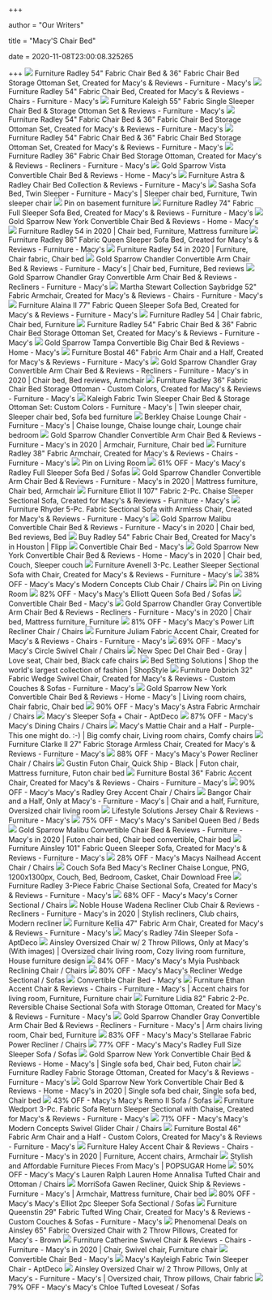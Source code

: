+++
        
author = "Our Writers"
        
title = "Macy'S Chair Bed"
        
date = 2020-11-08T23:00:08.325265
        
+++
[ ![](https://slimages.macys.com/is/image/MCY/products/0/optimized/11720690_fpx.tif?op_sharpen=1&wid=500&hei=613&fit=fit,1&$filtersm$)](https://slimages.macys.com/is/image/MCY/products/0/optimized/11720690_fpx.tif?op_sharpen=1&wid=500&hei=613&fit=fit,1&$filtersm$) Furniture Radley 54" Fabric Chair Bed & 36" Fabric Chair Bed Storage  Ottoman Set, Created for Macy's & Reviews - Furniture - Macy's
[ ![](https://slimages.macys.com/is/image/MCY/products/9/optimized/11132899_fpx.tif)](https://slimages.macys.com/is/image/MCY/products/9/optimized/11132899_fpx.tif) Furniture Radley 54" Fabric Chair Bed, Created for Macy's & Reviews - Chairs  - Furniture - Macy's
[ ![](https://slimages.macys.com/is/image/MCY/products/6/optimized/2182566_fpx.tif?op_sharpen=1&wid=500&hei=613&fit=fit,1&$filtersm$)](https://slimages.macys.com/is/image/MCY/products/6/optimized/2182566_fpx.tif?op_sharpen=1&wid=500&hei=613&fit=fit,1&$filtersm$) Furniture Kaleigh 55" Fabric Single Sleeper Chair Bed & Storage Ottoman Set  & Reviews - Furniture - Macy's
[ ![](https://slimages.macys.com/is/image/MCY/products/3/optimized/11720703_fpx.tif?op_sharpen=1&wid=500&hei=613&fit=fit,1&$filtersm$)](https://slimages.macys.com/is/image/MCY/products/3/optimized/11720703_fpx.tif?op_sharpen=1&wid=500&hei=613&fit=fit,1&$filtersm$) Furniture Radley 54" Fabric Chair Bed & 36" Fabric Chair Bed Storage  Ottoman Set, Created for Macy's & Reviews - Furniture - Macy's
[ ![](https://slimages.macys.com/is/image/MCY/products/4/optimized/11720744_fpx.tif?op_sharpen=1&wid=500&hei=613&fit=fit,1&$filtersm$)](https://slimages.macys.com/is/image/MCY/products/4/optimized/11720744_fpx.tif?op_sharpen=1&wid=500&hei=613&fit=fit,1&$filtersm$) Furniture Radley 54" Fabric Chair Bed & 36" Fabric Chair Bed Storage  Ottoman Set, Created for Macy's & Reviews - Furniture - Macy's
[ ![](https://slimages.macys.com/is/image/MCY/products/5/optimized/10982315_fpx.tif?op_sharpen=1&wid=500&hei=613&fit=fit,1&$filtersm$)](https://slimages.macys.com/is/image/MCY/products/5/optimized/10982315_fpx.tif?op_sharpen=1&wid=500&hei=613&fit=fit,1&$filtersm$) Furniture Radley 36" Fabric Chair Bed Storage Ottoman, Created for Macy's &  Reviews - Recliners - Furniture - Macy's
[ ![](https://slimages.macys.com/is/image/MCY/products/9/optimized/10046679_fpx.tif?op_sharpen=1&wid=500&hei=613&fit=fit,1&$filtersm$)](https://slimages.macys.com/is/image/MCY/products/9/optimized/10046679_fpx.tif?op_sharpen=1&wid=500&hei=613&fit=fit,1&$filtersm$) Gold Sparrow Vista Convertible Chair Bed & Reviews - Home - Macy's
[ ![](https://slimages.macysassets.com/is/image/MCY/products/1/optimized/10982731_fpx.tif?op_sharpen=1&wid=500&hei=613&fit=fit,1&$filtersm$)](https://slimages.macysassets.com/is/image/MCY/products/1/optimized/10982731_fpx.tif?op_sharpen=1&wid=500&hei=613&fit=fit,1&$filtersm$) Furniture Astra & Radley Chair Bed Collection & Reviews - Furniture - Macy's
[ ![](https://i.pinimg.com/originals/e4/18/41/e41841da29c624ac92d07dc0582c104d.jpg)](https://i.pinimg.com/originals/e4/18/41/e41841da29c624ac92d07dc0582c104d.jpg) Sasha Sofa Bed, Twin Sleeper - Furniture - Macy's | Sleeper chair bed,  Furniture, Twin sleeper chair
[ ![](https://i.pinimg.com/originals/f0/fc/84/f0fc84ed58ab02101692b075cfb4ad4e.png)](https://i.pinimg.com/originals/f0/fc/84/f0fc84ed58ab02101692b075cfb4ad4e.png) Pin on basement furniture
[ ![](https://slimages.macys.com/is/image/MCY/products/3/optimized/2073763_fpx.tif?op_sharpen=1&wid=500&hei=613&fit=fit,1&$filtersm$)](https://slimages.macys.com/is/image/MCY/products/3/optimized/2073763_fpx.tif?op_sharpen=1&wid=500&hei=613&fit=fit,1&$filtersm$) Furniture Radley 74" Fabric Full Sleeper Sofa Bed, Created for Macy's &  Reviews - Furniture - Macy's
[ ![](https://slimages.macys.com/is/image/MCY/products/4/optimized/10046904_fpx.tif?op_sharpen=1&wid=500&hei=613&fit=fit,1&$filtersm$)](https://slimages.macys.com/is/image/MCY/products/4/optimized/10046904_fpx.tif?op_sharpen=1&wid=500&hei=613&fit=fit,1&$filtersm$) Gold Sparrow New York Convertible Chair Bed & Reviews - Home - Macy's
[ ![](https://i.pinimg.com/564x/02/47/5e/02475e670640b8c87219380af82b4177.jpg)](https://i.pinimg.com/564x/02/47/5e/02475e670640b8c87219380af82b4177.jpg) Furniture Radley 54 in 2020 | Chair bed, Furniture, Mattress furniture
[ ![](https://slimages.macys.com/is/image/MCY/products/1/optimized/8352291_fpx.tif)](https://slimages.macys.com/is/image/MCY/products/1/optimized/8352291_fpx.tif) Furniture Radley 86" Fabric Queen Sleeper Sofa Bed, Created for Macy's &  Reviews - Furniture - Macy's
[ ![](https://i.pinimg.com/474x/fd/78/10/fd7810857753711b3bcf0db27fc937bc.jpg)](https://i.pinimg.com/474x/fd/78/10/fd7810857753711b3bcf0db27fc937bc.jpg) Furniture Radley 54 in 2020 | Furniture, Chair fabric, Chair bed
[ ![](https://i.pinimg.com/originals/c1/81/9c/c1819c8bcb31d30399ea7927c4a42e92.jpg)](https://i.pinimg.com/originals/c1/81/9c/c1819c8bcb31d30399ea7927c4a42e92.jpg) Gold Sparrow Chandler Convertible Arm Chair Bed & Reviews - Furniture -  Macy's | Chair bed, Furniture, Bed reviews
[ ![](https://slimages.macys.com/is/image/MCY/products/0/optimized/10367830_fpx.tif)](https://slimages.macys.com/is/image/MCY/products/0/optimized/10367830_fpx.tif) Gold Sparrow Chandler Gray Convertible Arm Chair Bed & Reviews - Recliners  - Furniture - Macy's
[ ![](https://slimages.macys.com/is/image/MCY/products/2/optimized/8683932_fpx.tif?op_sharpen=1&wid=500&hei=613&fit=fit,1&$filtersm$)](https://slimages.macys.com/is/image/MCY/products/2/optimized/8683932_fpx.tif?op_sharpen=1&wid=500&hei=613&fit=fit,1&$filtersm$) Martha Stewart Collection Saybridge 52" Fabric Armchair, Created for Macy's  & Reviews - Chairs - Furniture - Macy's
[ ![](https://slimages.macys.com/is/image/MCY/products/5/optimized/10383435_fpx.tif?op_sharpen=1&wid=500&hei=613&fit=fit,1&$filtersm$)](https://slimages.macys.com/is/image/MCY/products/5/optimized/10383435_fpx.tif?op_sharpen=1&wid=500&hei=613&fit=fit,1&$filtersm$) Furniture Alaina II 77" Fabric Queen Sleeper Sofa Bed, Created for Macy's &  Reviews - Furniture - Macy's
[ ![](https://i.pinimg.com/564x/c3/c0/bb/c3c0bb56dc2359679e619c383fcde0e3.jpg)](https://i.pinimg.com/564x/c3/c0/bb/c3c0bb56dc2359679e619c383fcde0e3.jpg) Furniture Radley 54 | Chair fabric, Chair bed, Furniture
[ ![](https://slimages.macys.com/is/image/MCY/products/3/optimized/11720743_fpx.tif?op_sharpen=1&wid=500&hei=613&fit=fit,1&$filtersm$)](https://slimages.macys.com/is/image/MCY/products/3/optimized/11720743_fpx.tif?op_sharpen=1&wid=500&hei=613&fit=fit,1&$filtersm$) Furniture Radley 54" Fabric Chair Bed & 36" Fabric Chair Bed Storage  Ottoman Set, Created for Macy's & Reviews - Furniture - Macy's
[ ![](https://slimages.macys.com/is/image/MCY/products/5/optimized/10046855_fpx.tif?$filterlrg$&wid=327)](https://slimages.macys.com/is/image/MCY/products/5/optimized/10046855_fpx.tif?$filterlrg$&wid=327) Gold Sparrow Tampa Convertible Big Chair Bed & Reviews - Home - Macy's
[ ![](https://slimages.macys.com/is/image/MCY/products/0/optimized/10523180_fpx.tif?op_sharpen=1&wid=500&hei=613&fit=fit,1&$filtersm$)](https://slimages.macys.com/is/image/MCY/products/0/optimized/10523180_fpx.tif?op_sharpen=1&wid=500&hei=613&fit=fit,1&$filtersm$) Furniture Bostal 46" Fabric Arm Chair and a Half, Created for Macy's &  Reviews - Furniture - Macy's
[ ![](https://i.pinimg.com/originals/52/67/ce/5267ceb43ebfe3f0883adadd62bf980a.jpg)](https://i.pinimg.com/originals/52/67/ce/5267ceb43ebfe3f0883adadd62bf980a.jpg) Gold Sparrow Chandler Gray Convertible Arm Chair Bed & Reviews - Recliners  - Furniture - Macy's in 2020 | Chair bed, Bed reviews, Armchair
[ ![](https://slimages.macysassets.com/is/image/MCY/products/9/optimized/11132229_fpx.tif?op_sharpen=1&wid=500&hei=613&fit=fit,1&$filtersm$)](https://slimages.macysassets.com/is/image/MCY/products/9/optimized/11132229_fpx.tif?op_sharpen=1&wid=500&hei=613&fit=fit,1&$filtersm$) Furniture Radley 36" Fabric Chair Bed Storage Ottoman - Custom Colors,  Created for Macy's & Reviews - Furniture - Macy's
[ ![](https://i.pinimg.com/originals/08/7e/93/087e93705ca085d8388ee7cee432264b.jpg)](https://i.pinimg.com/originals/08/7e/93/087e93705ca085d8388ee7cee432264b.jpg) Kaleigh Fabric Twin Sleeper Chair Bed & Storage Ottoman Set: Custom Colors  - Furniture - Macy's | Twin sleeper chair, Sleeper chair bed, Sofa bed  furniture
[ ![](https://i.pinimg.com/originals/ea/df/04/eadf04d52b0ed3228ffb0a0872bac631.jpg)](https://i.pinimg.com/originals/ea/df/04/eadf04d52b0ed3228ffb0a0872bac631.jpg) Berkley Chaise Lounge Chair - Furniture - Macy's | Chaise lounge, Chaise  lounge chair, Lounge chair bedroom
[ ![](https://i.pinimg.com/474x/67/37/54/6737543a611e7deb90859d06539fe385.jpg)](https://i.pinimg.com/474x/67/37/54/6737543a611e7deb90859d06539fe385.jpg) Gold Sparrow Chandler Convertible Arm Chair Bed & Reviews - Furniture -  Macy's in 2020 | Armchair, Furniture, Chair bed
[ ![](https://slimages.macys.com/is/image/MCY/products/0/optimized/8910740_fpx.tif?op_sharpen=1&wid=500&hei=613&fit=fit,1&$filtersm$)](https://slimages.macys.com/is/image/MCY/products/0/optimized/8910740_fpx.tif?op_sharpen=1&wid=500&hei=613&fit=fit,1&$filtersm$) Furniture Radley 38" Fabric Armchair, Created for Macy's & Reviews - Chairs  - Furniture - Macy's
[ ![](https://i.pinimg.com/474x/38/e4/53/38e4536b9c95ffe2692419b7aa13a71b.jpg)](https://i.pinimg.com/474x/38/e4/53/38e4536b9c95ffe2692419b7aa13a71b.jpg) Pin on Living Room
[ ![](https://images.kaiyo.com/112447/macys/sofas/sofa-beds/sell-macys-radley-full-sleeper-sofa-bed.jpeg)](https://images.kaiyo.com/112447/macys/sofas/sofa-beds/sell-macys-radley-full-sleeper-sofa-bed.jpeg) 61% OFF - Macy's Macy's Radley Full Sleeper Sofa Bed / Sofas
[ ![](https://i.pinimg.com/474x/78/f7/52/78f75264f5c98af52b186c81ffc86d64.jpg)](https://i.pinimg.com/474x/78/f7/52/78f75264f5c98af52b186c81ffc86d64.jpg) Gold Sparrow Chandler Convertible Arm Chair Bed & Reviews - Furniture -  Macy's in 2020 | Mattress furniture, Chair bed, Armchair
[ ![](https://slimages.macys.com/is/image/MCY/products/0/optimized/11509150_fpx.tif?op_sharpen=1&wid=500&hei=613&fit=fit,1&$filtersm$)](https://slimages.macys.com/is/image/MCY/products/0/optimized/11509150_fpx.tif?op_sharpen=1&wid=500&hei=613&fit=fit,1&$filtersm$) Furniture Elliot II 107" Fabric 2-Pc. Chaise Sleeper Sectional Sofa,  Created for Macy's & Reviews - Furniture - Macy's
[ ![](https://slimages.macys.com/is/image/MCY/products/2/optimized/14320612_fpx.tif?op_sharpen=1&wid=500&hei=613&fit=fit,1&$filtersm$)](https://slimages.macys.com/is/image/MCY/products/2/optimized/14320612_fpx.tif?op_sharpen=1&wid=500&hei=613&fit=fit,1&$filtersm$) Furniture Rhyder 5-Pc. Fabric Sectional Sofa with Armless Chair, Created  for Macy's & Reviews - Furniture - Macy's
[ ![](https://i.pinimg.com/474x/4d/18/b9/4d18b9f73bc6fb765ff3f4e982f6130e.jpg)](https://i.pinimg.com/474x/4d/18/b9/4d18b9f73bc6fb765ff3f4e982f6130e.jpg) Gold Sparrow Malibu Convertible Chair Bed & Reviews - Furniture - Macy's in  2020 | Chair bed, Bed reviews, Bed
[ ![](https://f.wishabi.net/page_item_supplemental_infos/164376829/1567830540/extra_large)](https://f.wishabi.net/page_item_supplemental_infos/164376829/1567830540/extra_large) Buy Radley 54" Fabric Chair Bed, Created for Macy's in Houston | Flipp
[ ![](https://slimages.macysassets.com/is/image/MCY/products/3/optimized/16319203_fpx.tif?$browse$&wid=224&fmt=jpeg)](https://slimages.macysassets.com/is/image/MCY/products/3/optimized/16319203_fpx.tif?$browse$&wid=224&fmt=jpeg) Convertible Chair Bed - Macy's
[ ![](https://i.pinimg.com/474x/42/1e/6a/421e6affaeb7565d30a96aec6b7b8938.jpg)](https://i.pinimg.com/474x/42/1e/6a/421e6affaeb7565d30a96aec6b7b8938.jpg) Gold Sparrow New York Convertible Chair Bed & Reviews - Home - Macy's in  2020 | Chair bed, Couch, Sleeper couch
[ ![](https://slimages.macys.com/is/image/MCY/products/3/optimized/11280353_fpx.tif?op_sharpen=1&wid=500&hei=613&fit=fit,1&$filtersm$)](https://slimages.macys.com/is/image/MCY/products/3/optimized/11280353_fpx.tif?op_sharpen=1&wid=500&hei=613&fit=fit,1&$filtersm$) Furniture Avenell 3-Pc. Leather Sleeper Sectional Sofa with Chair, Created  for Macy's & Reviews - Furniture - Macy's
[ ![](https://images.kaiyo.com/131975/macys/chairs/accent-chairs/macys-modern-concepts-club-chair.jpeg)](https://images.kaiyo.com/131975/macys/chairs/accent-chairs/macys-modern-concepts-club-chair.jpeg) 38% OFF - Macy's Macy's Modern Concepts Club Chair / Chairs
[ ![](https://i.pinimg.com/564x/c4/f5/aa/c4f5aa1872663d8a00ed305fb87c9a13.jpg)](https://i.pinimg.com/564x/c4/f5/aa/c4f5aa1872663d8a00ed305fb87c9a13.jpg) Pin on Living Room
[ ![](https://images.kaiyo.com/107779/macys/sofas/sofa-beds/buy-macys-elliott-queen-sofa-bed.jpeg)](https://images.kaiyo.com/107779/macys/sofas/sofa-beds/buy-macys-elliott-queen-sofa-bed.jpeg) 82% OFF - Macy's Macy's Elliott Queen Sofa Bed / Sofas
[ ![](https://slimages.macysassets.com/is/image/MCY/products/2/optimized/10046762_fpx.tif?$browse$&wid=224&fmt=jpeg)](https://slimages.macysassets.com/is/image/MCY/products/2/optimized/10046762_fpx.tif?$browse$&wid=224&fmt=jpeg) Convertible Chair Bed - Macy's
[ ![](https://i.pinimg.com/originals/a0/21/ca/a021cad8f2c63d2742e76d2f07bc51ec.jpg)](https://i.pinimg.com/originals/a0/21/ca/a021cad8f2c63d2742e76d2f07bc51ec.jpg) Gold Sparrow Chandler Gray Convertible Arm Chair Bed & Reviews - Recliners  - Furniture - Macy's in 2020 | Chair bed, Mattress furniture, Furniture
[ ![](https://images.kaiyo.com/109807/macys/chairs/recliners/second-hand-haining-home-point-furniture-power-lift-recliner-chair.jpeg)](https://images.kaiyo.com/109807/macys/chairs/recliners/second-hand-haining-home-point-furniture-power-lift-recliner-chair.jpeg) 81% OFF - Macy's Macy's Power Lift Recliner Chair / Chairs
[ ![](https://slimages.macys.com/is/image/MCY/products/4/optimized/14601014_fpx.tif?op_sharpen=1&wid=500&hei=613&fit=fit,1&$filtersm$)](https://slimages.macys.com/is/image/MCY/products/4/optimized/14601014_fpx.tif?op_sharpen=1&wid=500&hei=613&fit=fit,1&$filtersm$) Furniture Juliam Fabric Accent Chair, Created for Macy's & Reviews - Chairs  - Furniture - Macy's
[ ![](https://images.kaiyo.com/102665/macys/chairs/accent-chairs/macys-circle-swivel-chair-sale.jpeg)](https://images.kaiyo.com/102665/macys/chairs/accent-chairs/macys-circle-swivel-chair-sale.jpeg) 69% OFF - Macy's Macy's Circle Swivel Chair / Chairs
[ ![](https://i.pinimg.com/originals/14/fd/99/14fd996b259203096ba16228ca656e00.jpg)](https://i.pinimg.com/originals/14/fd/99/14fd996b259203096ba16228ca656e00.jpg) New Spec Del Chair Bed - Gray | Love seat, Chair bed, Black cafe chairs
[ ![](https://img.shopstyle-cdn.com/sim/84/d0/84d0039ca29195d6b3cbe06726133b7b_best/furniture-radley-54-fabric-chair-bed-36-fabric-chair-bed-storage-ottoman-set-created-for-macys.jpg)](https://img.shopstyle-cdn.com/sim/84/d0/84d0039ca29195d6b3cbe06726133b7b_best/furniture-radley-54-fabric-chair-bed-36-fabric-chair-bed-storage-ottoman-set-created-for-macys.jpg) Bed Setting Solutions | Shop the world's largest collection of fashion |  ShopStyle
[ ![](https://slimages.macys.com/is/image/MCY/products/5/optimized/13286325_fpx.tif?op_sharpen=1&wid=500&hei=613&fit=fit,1&$filtersm$)](https://slimages.macys.com/is/image/MCY/products/5/optimized/13286325_fpx.tif?op_sharpen=1&wid=500&hei=613&fit=fit,1&$filtersm$) Furniture Dobrich 32" Fabric Wedge Swivel Chair, Created for Macy's &  Reviews - Custom Couches & Sofas - Furniture - Macy's
[ ![](https://i.pinimg.com/474x/08/70/ee/0870ee460fd3d224e21cf7eef19dac3a.jpg)](https://i.pinimg.com/474x/08/70/ee/0870ee460fd3d224e21cf7eef19dac3a.jpg) Gold Sparrow New York Convertible Chair Bed & Reviews - Home - Macy's |  Living room chairs, Chair fabric, Chair bed
[ ![](https://images.kaiyo.com/73714/macys/chairs/accent-chairs/second-hand-macys-astra-fabric-armchair.jpeg)](https://images.kaiyo.com/73714/macys/chairs/accent-chairs/second-hand-macys-astra-fabric-armchair.jpeg) 90% OFF - Macy's Macy's Astra Fabric Armchair / Chairs
[ ![](https://d6qwfb5pdou4u.cloudfront.net/product-images/6260001-6270000/6261866/15665017492cfa7e352f4451b0ffda9c0b6eb93b58/1500-1500-frame-0.jpg)](https://d6qwfb5pdou4u.cloudfront.net/product-images/6260001-6270000/6261866/15665017492cfa7e352f4451b0ffda9c0b6eb93b58/1500-1500-frame-0.jpg) Macy's Sleeper Sofa + Chair - AptDeco
[ ![](https://images.kaiyo.com/114267/macys/chairs/dining-chairs/shop-macys-dining-chairs.jpeg)](https://images.kaiyo.com/114267/macys/chairs/dining-chairs/shop-macys-dining-chairs.jpeg) 87% OFF - Macy's Macy's Dining Chairs / Chairs
[ ![](https://i.pinimg.com/originals/2f/6c/2a/2f6c2a0a556ba35cfa9d4803533d4427.jpg)](https://i.pinimg.com/originals/2f/6c/2a/2f6c2a0a556ba35cfa9d4803533d4427.jpg) Macy's Mattie Chair and a Half - Purple- This one might do. :-) | Big comfy  chair, Living room chairs, Comfy chairs
[ ![](https://slimages.macys.com/is/image/MCY/products/8/optimized/9930838_fpx.tif)](https://slimages.macys.com/is/image/MCY/products/8/optimized/9930838_fpx.tif) Furniture Clarke II 27" Fabric Storage Armless Chair, Created for Macy's &  Reviews - Furniture - Macy's
[ ![](https://images.kaiyo.com/99914/macys/chairs/accent-chairs/macys-power-recliner-chair-discount.jpeg)](https://images.kaiyo.com/99914/macys/chairs/accent-chairs/macys-power-recliner-chair-discount.jpeg) 88% OFF - Macy's Macy's Power Recliner Chair / Chairs
[ ![](https://i.pinimg.com/originals/ee/57/16/ee5716970602c5670073dd065379c668.jpg)](https://i.pinimg.com/originals/ee/57/16/ee5716970602c5670073dd065379c668.jpg) Gustin Futon Chair, Quick Ship - Black | Futon chair, Mattress furniture,  Futon chair bed
[ ![](https://slimages.macys.com/is/image/MCY/products/7/optimized/10523217_fpx.tif?op_sharpen=1&wid=500&hei=613&fit=fit,1&$filtersm$)](https://slimages.macys.com/is/image/MCY/products/7/optimized/10523217_fpx.tif?op_sharpen=1&wid=500&hei=613&fit=fit,1&$filtersm$) Furniture Bostal 36" Fabric Accent Chair, Created for Macy's & Reviews -  Chairs - Furniture - Macy's
[ ![](https://images.kaiyo.com/30423/macys/chairs/accent-chairs/second-hand-macys-radley-grey-accent-chair.jpeg)](https://images.kaiyo.com/30423/macys/chairs/accent-chairs/second-hand-macys-radley-grey-accent-chair.jpeg) 90% OFF - Macy's Macy's Radley Grey Accent Chair / Chairs
[ ![](https://i.pinimg.com/originals/1b/7a/b4/1b7ab45fc70373227b9d41577ec3612d.jpg)](https://i.pinimg.com/originals/1b/7a/b4/1b7ab45fc70373227b9d41577ec3612d.jpg) Bangor Chair and a Half, Only at Macy's - Furniture - Macy's | Chair and a  half, Furniture, Oversized chair living room
[ ![](https://slimages.macysassets.com/is/image/MCY/products/9/optimized/12885469_fpx.tif?$filterlrg$&wid=327)](https://slimages.macysassets.com/is/image/MCY/products/9/optimized/12885469_fpx.tif?$filterlrg$&wid=327) Lifestyle Solutions Jersey Chair & Reviews - Furniture - Macy's
[ ![](https://images.kaiyo.com/128842/macys/beds/bed-frames/second-hand-macys-sanibel-queen-bed.jpeg)](https://images.kaiyo.com/128842/macys/beds/bed-frames/second-hand-macys-sanibel-queen-bed.jpeg) 75% OFF - Macy's Macy's Sanibel Queen Bed / Beds
[ ![](https://i.pinimg.com/474x/0e/87/39/0e8739501e23a21da4bf7a8d42a3f96a.jpg)](https://i.pinimg.com/474x/0e/87/39/0e8739501e23a21da4bf7a8d42a3f96a.jpg) Gold Sparrow Malibu Convertible Chair Bed & Reviews - Furniture - Macy's in  2020 | Futon chair bed, Chair bed convertible, Chair bed
[ ![](https://slimages.macys.com/is/image/MCY/products/6/optimized/12224156_fpx.tif?op_sharpen=1&wid=500&hei=613&fit=fit,1&$filtersm$)](https://slimages.macys.com/is/image/MCY/products/6/optimized/12224156_fpx.tif?op_sharpen=1&wid=500&hei=613&fit=fit,1&$filtersm$) Furniture Ainsley 101" Fabric Queen Sleeper Sofa, Created for Macy's &  Reviews - Furniture - Macy's
[ ![](https://images.kaiyo.com/139219/macys/chairs/accent-chairs/buy-macys-nailhead-accent-chair.jpeg)](https://images.kaiyo.com/139219/macys/chairs/accent-chairs/buy-macys-nailhead-accent-chair.jpeg) 28% OFF - Macy's Macys Nailhead Accent Chair / Chairs
[ ![](https://img.favpng.com/2/4/21/couch-sofa-bed-macy-s-recliner-chaise-longue-png-favpng-mhXvB9WJffBVt2CZeDX44y4Us.jpg)](https://img.favpng.com/2/4/21/couch-sofa-bed-macy-s-recliner-chaise-longue-png-favpng-mhXvB9WJffBVt2CZeDX44y4Us.jpg) Couch Sofa Bed Macy's Recliner Chaise Longue, PNG, 1200x1300px, Couch, Bed,  Bedroom, Casket, Chair Download Free
[ ![](https://slimages.macys.com/is/image/MCY/products/0/optimized/8540320_fpx.tif?op_sharpen=1&wid=500&hei=613&fit=fit,1&$filtersm$)](https://slimages.macys.com/is/image/MCY/products/0/optimized/8540320_fpx.tif?op_sharpen=1&wid=500&hei=613&fit=fit,1&$filtersm$) Furniture Radley 3-Piece Fabric Chaise Sectional Sofa, Created for Macy's &  Reviews - Furniture - Macy's
[ ![](https://images.kaiyo.com/104650/macys/chairs/accent-chairs/macys-corner-sectional-second-hand.jpeg)](https://images.kaiyo.com/104650/macys/chairs/accent-chairs/macys-corner-sectional-second-hand.jpeg) 68% OFF - Macy's Macy's Corner Sectional / Chairs
[ ![](https://i.pinimg.com/474x/ab/b5/c8/abb5c82ec7f817418c06b0bf06844851.jpg)](https://i.pinimg.com/474x/ab/b5/c8/abb5c82ec7f817418c06b0bf06844851.jpg) Noble House Wadena Recliner Club Chair & Reviews - Recliners - Furniture -  Macy's in 2020 | Stylish recliners, Club chairs, Modern recliner
[ ![](https://slimages.macys.com/is/image/MCY/products/1/optimized/13636461_fpx.tif?op_sharpen=1&wid=500&hei=613&fit=fit,1&$filtersm$)](https://slimages.macys.com/is/image/MCY/products/1/optimized/13636461_fpx.tif?op_sharpen=1&wid=500&hei=613&fit=fit,1&$filtersm$) Furniture Kellia 47" Fabric Arm Chair, Created for Macy's & Reviews -  Furniture - Macy's
[ ![](https://d6qwfb5pdou4u.cloudfront.net/product-images/6380001-6390000/6389264/1599764525849fefb802f32cd930ef5e3e560a95a8/1500-1500-frame-0.jpg)](https://d6qwfb5pdou4u.cloudfront.net/product-images/6380001-6390000/6389264/1599764525849fefb802f32cd930ef5e3e560a95a8/1500-1500-frame-0.jpg) Macy's Radley 74in Sleeper Sofa - AptDeco
[ ![](https://i.pinimg.com/originals/16/34/e9/1634e9fd6497849ce9b5d215f06602da.jpg)](https://i.pinimg.com/originals/16/34/e9/1634e9fd6497849ce9b5d215f06602da.jpg) Ainsley Oversized Chair w/ 2 Throw Pillows, Only at Macy's (With images) |  Oversized chair living room, Cozy living room furniture, House furniture  design
[ ![](https://images.kaiyo.com/109799/macys/chairs/accent-chairs/sell-macys-myia-pushback-reclining-chair.jpeg)](https://images.kaiyo.com/109799/macys/chairs/accent-chairs/sell-macys-myia-pushback-reclining-chair.jpeg) 84% OFF - Macy's Macy's Myia Pushback Reclining Chair / Chairs
[ ![](https://images.kaiyo.com/109457/macys/sofas/sectionals/buy-leather-recliner-wedge-sectional.jpeg)](https://images.kaiyo.com/109457/macys/sofas/sectionals/buy-leather-recliner-wedge-sectional.jpeg) 80% OFF - Macy's Macy's Recliner Wedge Sectional / Sofas
[ ![](https://slimages.macysassets.com/is/image/MCY/products/4/optimized/10046864_fpx.tif?$browse$&wid=224&fmt=jpeg)](https://slimages.macysassets.com/is/image/MCY/products/4/optimized/10046864_fpx.tif?$browse$&wid=224&fmt=jpeg) Convertible Chair Bed - Macy's
[ ![](https://i.pinimg.com/564x/b9/1c/b8/b91cb8494fc795d4ff82e821c2d7852f.jpg)](https://i.pinimg.com/564x/b9/1c/b8/b91cb8494fc795d4ff82e821c2d7852f.jpg) Furniture Ethan Accent Chair & Reviews - Chairs - Furniture - Macy's |  Accent chairs for living room, Furniture, Furniture chair
[ ![](https://slimages.macys.com/is/image/MCY/products/1/optimized/8771391_fpx.tif?op_sharpen=1&wid=500&hei=613&fit=fit,1&$filtersm$)](https://slimages.macys.com/is/image/MCY/products/1/optimized/8771391_fpx.tif?op_sharpen=1&wid=500&hei=613&fit=fit,1&$filtersm$) Furniture Lidia 82" Fabric 2-Pc. Reversible Chaise Sectional Sofa with  Storage Ottoman, Created for Macy's & Reviews - Furniture - Macy's
[ ![](https://i.pinimg.com/474x/8c/d8/dd/8cd8dd01f4ed94f0e22f8b178cf4b67c.jpg)](https://i.pinimg.com/474x/8c/d8/dd/8cd8dd01f4ed94f0e22f8b178cf4b67c.jpg) Gold Sparrow Chandler Gray Convertible Arm Chair Bed & Reviews - Recliners  - Furniture - Macy's | Arm chairs living room, Chair bed, Furniture
[ ![](https://images.kaiyo.com/112916/macys/chairs/recliners/sell-macys-stellarae-fabric-power-recliner.jpeg)](https://images.kaiyo.com/112916/macys/chairs/recliners/sell-macys-stellarae-fabric-power-recliner.jpeg) 83% OFF - Macy's Macy's Stellarae Fabric Power Recliner / Chairs
[ ![](https://images.kaiyo.com/105609/macys/sofas/sofa-beds/shop-macys-radley-full-size-sleeper-sofa.jpeg)](https://images.kaiyo.com/105609/macys/sofas/sofa-beds/shop-macys-radley-full-size-sleeper-sofa.jpeg) 77% OFF - Macy's Macy's Radley Full Size Sleeper Sofa / Sofas
[ ![](https://i.pinimg.com/originals/52/34/b0/5234b0b31324199549646645b7f6e727.jpg)](https://i.pinimg.com/originals/52/34/b0/5234b0b31324199549646645b7f6e727.jpg) Gold Sparrow New York Convertible Chair Bed & Reviews - Home - Macy's |  Single sofa bed, Chair bed, Futon chair
[ ![](https://slimages.macys.com/is/image/MCY/products/2/optimized/2182572_fpx.tif?op_sharpen=1&wid=500&hei=613&fit=fit,1&$filtersm$)](https://slimages.macys.com/is/image/MCY/products/2/optimized/2182572_fpx.tif?op_sharpen=1&wid=500&hei=613&fit=fit,1&$filtersm$) Furniture Radley Fabric Storage Ottoman, Created for Macy's & Reviews -  Furniture - Macy's
[ ![](https://i.pinimg.com/originals/14/15/d3/1415d333e2bd7d2c87495504dc0cbd88.jpg)](https://i.pinimg.com/originals/14/15/d3/1415d333e2bd7d2c87495504dc0cbd88.jpg) Gold Sparrow New York Convertible Chair Bed & Reviews - Home - Macy's in  2020 | Single sofa bed chair, Single sofa bed, Chair bed
[ ![](https://images.kaiyo.com/121785/macys/sofas/classic-sofas/second-hand-macys-remo-ii-sofa.jpeg)](https://images.kaiyo.com/121785/macys/sofas/classic-sofas/second-hand-macys-remo-ii-sofa.jpeg) 43% OFF - Macy's Macy's Remo II Sofa / Sofas
[ ![](https://slimages.macys.com/is/image/MCY/products/2/optimized/14827292_fpx.tif?op_sharpen=1&wid=500&hei=613&fit=fit,1&$filtersm$)](https://slimages.macys.com/is/image/MCY/products/2/optimized/14827292_fpx.tif?op_sharpen=1&wid=500&hei=613&fit=fit,1&$filtersm$) Furniture Wedport 3-Pc. Fabric Sofa Return Sleeper Sectional with Chaise,  Created for Macy's & Reviews - Furniture - Macy's
[ ![](https://images.kaiyo.com/107610/macys/chairs/accent-chairs/macys-modern-concepts-swivel-glider-chair-second-hand.jpeg)](https://images.kaiyo.com/107610/macys/chairs/accent-chairs/macys-modern-concepts-swivel-glider-chair-second-hand.jpeg) 71% OFF - Macy's Macy's Modern Concepts Swivel Glider Chair / Chairs
[ ![](https://slimages.macysassets.com/is/image/MCY/products/4/optimized/11643824_fpx.tif?op_sharpen=1&wid=500&hei=613&fit=fit,1&$filtersm$)](https://slimages.macysassets.com/is/image/MCY/products/4/optimized/11643824_fpx.tif?op_sharpen=1&wid=500&hei=613&fit=fit,1&$filtersm$) Furniture Bostal 46" Fabric Arm Chair and a Half - Custom Colors, Created  for Macy's & Reviews - Furniture - Macy's
[ ![](https://i.pinimg.com/originals/df/27/41/df2741e286891e485fedc9e73a5a9ec2.jpg)](https://i.pinimg.com/originals/df/27/41/df2741e286891e485fedc9e73a5a9ec2.jpg) Furniture Haley Accent Chair & Reviews - Chairs - Furniture - Macy's in  2020 | Furniture, Accent chairs, Armchair
[ ![](https://media1.popsugar-assets.com/files/thumbor/Tom5J5W_6ukoLGCLLpB805GzfLE/fit-in/728xorig/filters:format_auto-!!-:strip_icc-!!-/2019/07/25/844/n/1922794/d7d744675d39ffe7889cc4.30654951_/i/Best-Furniture-From-Macy.jpg)](https://media1.popsugar-assets.com/files/thumbor/Tom5J5W_6ukoLGCLLpB805GzfLE/fit-in/728xorig/filters:format_auto-!!-:strip_icc-!!-/2019/07/25/844/n/1922794/d7d744675d39ffe7889cc4.30654951_/i/Best-Furniture-From-Macy.jpg) Stylish and Affordable Furniture Pieces From Macy's | POPSUGAR Home
[ ![](https://images.kaiyo.com/132392/ralph-lauren-home/chairs/accent-chairs/ralph-lauren-home-annalisa-tufted-chair-and-ottoman-used.jpeg)](https://images.kaiyo.com/132392/ralph-lauren-home/chairs/accent-chairs/ralph-lauren-home-annalisa-tufted-chair-and-ottoman-used.jpeg) 50% OFF - Macy's Macy's Lauren Ralph Lauren Home Annalisa Tufted Chair and  Ottoman / Chairs
[ ![](https://i.pinimg.com/236x/a1/53/21/a15321a2f9a9423c1c5f1b633a4e7a0a.jpg)](https://i.pinimg.com/236x/a1/53/21/a15321a2f9a9423c1c5f1b633a4e7a0a.jpg) MorriSofa Gawen Recliner, Quick Ship & Reviews - Furniture - Macy's |  Armchair, Mattress furniture, Chair bed
[ ![](https://images.kaiyo.com/112087/macys/sofas/sectionals/buy-jonathan-louis-elliot-2pc-sleeper-sofa-sectional.jpeg)](https://images.kaiyo.com/112087/macys/sofas/sectionals/buy-jonathan-louis-elliot-2pc-sleeper-sofa-sectional.jpeg) 80% OFF - Macy's Macy's Elliot 2pc Sleeper Sofa Sectional / Sofas
[ ![](https://slimages.macys.com/is/image/MCY/products/2/optimized/13286262_fpx.tif?op_sharpen=1&wid=500&hei=613&fit=fit,1&$filtersm$)](https://slimages.macys.com/is/image/MCY/products/2/optimized/13286262_fpx.tif?op_sharpen=1&wid=500&hei=613&fit=fit,1&$filtersm$) Furniture Queenstin 29" Fabric Tufted Wing Chair, Created for Macy's &  Reviews - Custom Couches & Sofas - Furniture - Macy's
[ ![](https://images.prod.meredith.com/product/c100fbb605427337c7c4277f26a148f7/1510720736255/l/ainsley-oversized-chair-with-2-throw-pillows-created-for-macys-brown)](https://images.prod.meredith.com/product/c100fbb605427337c7c4277f26a148f7/1510720736255/l/ainsley-oversized-chair-with-2-throw-pillows-created-for-macys-brown) Phenomenal Deals on Ainsley 65" Fabric Oversized Chair with 2 Throw  Pillows, Created for Macy's - Brown
[ ![](https://i.pinimg.com/originals/c5/bf/d4/c5bfd4d41c02bb4d5c91ff753eb063bd.png)](https://i.pinimg.com/originals/c5/bf/d4/c5bfd4d41c02bb4d5c91ff753eb063bd.png) Furniture Catherine Swivel Chair & Reviews - Chairs - Furniture - Macy's in  2020 | Chair, Swivel chair, Furniture chair
[ ![](https://slimages.macysassets.com/is/image/MCY/products/1/optimized/10046891_fpx.tif?$browse$&wid=224&fmt=jpeg)](https://slimages.macysassets.com/is/image/MCY/products/1/optimized/10046891_fpx.tif?$browse$&wid=224&fmt=jpeg) Convertible Chair Bed - Macy's
[ ![](https://d6qwfb5pdou4u.cloudfront.net/product-images/340001-350000/349526/1468896871d8d6a55cc0f60f3d29ee7b406b7d78ab/1500-1500-frame-0.jpg)](https://d6qwfb5pdou4u.cloudfront.net/product-images/340001-350000/349526/1468896871d8d6a55cc0f60f3d29ee7b406b7d78ab/1500-1500-frame-0.jpg) Macy's Kayleigh Fabric Twin Sleeper Chair - AptDeco
[ ![](https://i.pinimg.com/originals/0a/93/08/0a93084a8d0481973febdb064c23f875.jpg)](https://i.pinimg.com/originals/0a/93/08/0a93084a8d0481973febdb064c23f875.jpg) Ainsley Oversized Chair w/ 2 Throw Pillows, Only at Macy's - Furniture -  Macy's | Oversized chair, Throw pillows, Chair fabric
[ ![](https://images.kaiyo.com/85551/macys/sofas/loveseats/macy-s-chloe-tufted-loveseat-second-hand.jpeg)](https://images.kaiyo.com/85551/macys/sofas/loveseats/macy-s-chloe-tufted-loveseat-second-hand.jpeg) 79% OFF - Macy's Macy's Chloe Tufted Loveseat / Sofas
